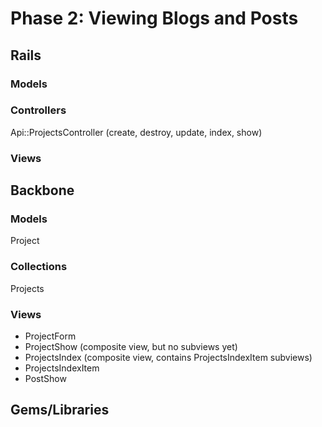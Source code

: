 # Phase 2: Viewing Blogs and Posts

## Rails
### Models

### Controllers
Api::ProjectsController (create, destroy, update, index, show)

### Views

## Backbone
### Models
Project

### Collections
Projects

### Views
* ProjectForm
* ProjectShow (composite view, but no subviews yet)
* ProjectsIndex (composite view, contains ProjectsIndexItem subviews)
* ProjectsIndexItem
* PostShow

## Gems/Libraries
